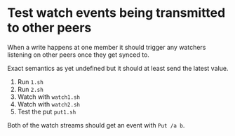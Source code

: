 # Test watch events being transmitted to other peers

When a write happens at one member it should trigger any watchers listening on other peers once they get synced to.

Exact semantics as yet undefined but it should at least send the latest value.

1. Run `1.sh`
2. Run `2.sh`
3. Watch with `watch1.sh`
4. Watch with `watch2.sh`
5. Test the put `put1.sh`

Both of the watch streams should get an event with `Put /a b`.
